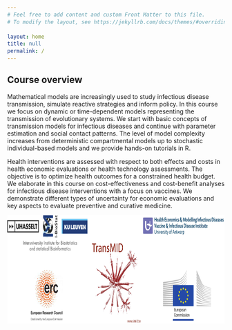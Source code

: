 ```yaml
---
# Feel free to add content and custom Front Matter to this file.
# To modify the layout, see https://jekyllrb.com/docs/themes/#overriding-theme-defaults

layout: home
title: null
permalink: /
---
```


## Course overview

Mathematical models are increasingly used to study infectious disease transmission, simulate reactive strategies and inform policy. In this course we focus on dynamic or time-dependent models representing the transmission of evolutionary systems. We start with basic concepts of transmission models for infectious diseases and continue with parameter estimation and social contact patterns. The level of model complexity increases from deterministic compartmental models up to stochastic individual-based models and we provide hands-on tutorials in R.

Health interventions are assessed with respect to both effects and costs in health economic evaluations or health technology assessments. The objective is to optimize health outcomes for a constrained health budget. We elaborate in this course on cost-effectiveness and cost-benefit analyses for infectious disease interventions with a focus on vaccines. We demonstrate different types of uncertainty for economic evaluations and key aspects to evaluate preventive and curative medicine.


<img src="./images/CombinedLogo.jpg" width="600" height="250">

